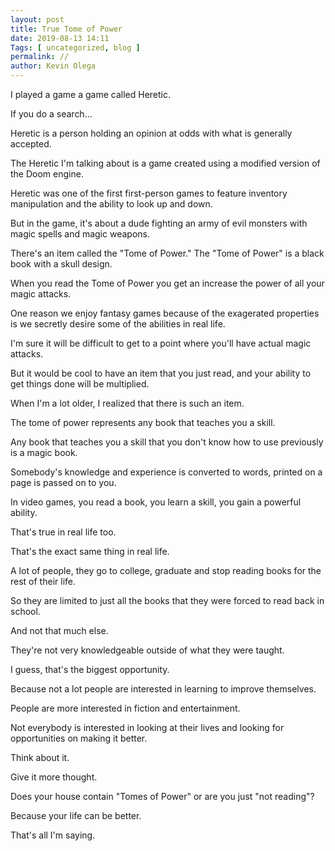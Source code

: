 ```yaml
--- 
layout: post 
title: True Tome of Power
date: 2019-08-13 14:11
Tags: [ uncategorized, blog ]
permalink: // 
author: Kevin Olega 
--- 
```

I played a game a game called Heretic.

If you do a search...

Heretic is a person holding an opinion at odds with what is generally accepted.

The Heretic I'm talking about is a game created using a modified version of the Doom engine. 

Heretic was one of the first first-person games to feature inventory manipulation and the ability to look up and down.

But in the game, it's about a dude fighting an army of evil monsters with magic spells and magic weapons.

There's an item called the "Tome of Power." The "Tome of Power" is a black book with a skull design.

When you read the Tome of Power you get an increase the power of all your magic attacks.

One reason we enjoy fantasy games because of the exagerated properties is we secretly desire some of the abilities in real life.

I'm sure it will be difficult to get to a point where you'll have actual magic attacks. 

But it would be cool to have an item that you just read, and your ability to get things done will be multiplied. 

When I'm a lot older, I realized that there is such an item.

The tome of power represents any book that teaches you a skill.

Any book that teaches you a skill that you don't know how to use previously is a magic book.

Somebody's knowledge and experience is converted to words, printed on a page is passed on to you. 

In video games, you read a book, you learn a skill, you gain a powerful ability.

That's true in real life too. 

That's the exact same thing in real life.

A lot of people, they go to college, graduate and stop reading books for the rest of their life.

So they are limited to just all the books that they were forced to read back in school. 

And not that much else.

They're not very knowledgeable outside of what they were taught.

I guess, that's the biggest opportunity.

Because not a lot people are interested in learning to improve themselves.

People are more interested in fiction and entertainment. 

Not everybody is interested in looking at their lives and looking for opportunities on making it better.

Think about it.

Give it more thought.

Does your house contain "Tomes of Power" or are you just "not reading"?

Because your life can be better.

That's all I'm saying.